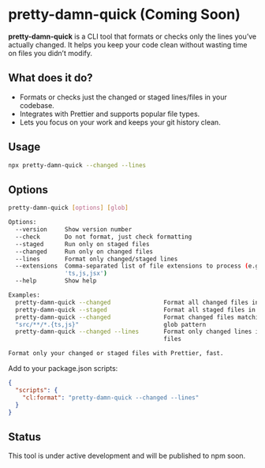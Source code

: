 # pretty-damn-quick (Coming Soon)

**pretty-damn-quick** is a CLI tool that formats or checks only the lines you’ve actually changed. It helps you keep your code clean without wasting time on files you didn’t modify.

## What does it do?

- Formats or checks just the changed or staged lines/files in your codebase.
- Integrates with Prettier and supports popular file types.
- Lets you focus on your work and keeps your git history clean.

## Usage

```sh
npx pretty-damn-quick --changed --lines
```

## Options

```bash
pretty-damn-quick [options] [glob]

Options:
  --version     Show version number                                    [boolean]
  --check       Do not format, just check formatting                   [boolean]
  --staged      Run only on staged files                               [boolean]
  --changed     Run only on changed files                              [boolean]
  --lines       Format only changed/staged lines                       [boolean]
  --extensions  Comma-separated list of file extensions to process (e.g.,
                'ts,js,jsx')                                            [string]
  --help        Show help                                              [boolean]

Examples:
  pretty-damn-quick --changed               Format all changed files in the repo
  pretty-damn-quick --staged                Format all staged files in the repo
  pretty-damn-quick --changed               Format changed files matching the
  "src/**/*.{ts,js}"                        glob pattern
  pretty-damn-quick --changed --lines       Format only changed lines in changed
                                            files

Format only your changed or staged files with Prettier, fast.
```

Add to your package.json scripts:

```json
{
  "scripts": {
    "cl:format": "pretty-damn-quick --changed --lines"
  }
}
```

## Status

This tool is under active development and will be published to npm soon.
